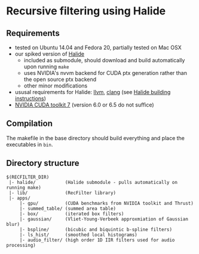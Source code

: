 # Recursive filtering using Halide

## Requirements
- tested on Ubuntu 14.04 and Fedora 20, partially tested on Mac OSX
- our spiked version of [Halide](https://github.com/gchauras/Halide) 
    - included as submodule, should download and build automatically upon running `make`
    - uses NVIDIA's nvvm backend for CUDA ptx generation rather than the open source ptx backend
    - other minor modifications
- ususal requirements for Halide: [llvm](http://llvm.org/), [clang](http://clang.llvm.org/) (see [Halide building instructions](https://github.com/halide/Halide))
- [NVIDIA CUDA toolkit 7](https://developer.nvidia.com/cuda-toolkit) (version 6.0 or 6.5 do not suffice)

## Compilation
The makefile in the base directory should build everything and place the executables in `bin`.

## Directory structure
```
$(RECFILTER_DIR)
 |- halide/           (Halide submodule - pulls automatically on running make)
 |- lib/              (RecFilter library)
 |- apps/
     |- gpu/          (CUDA benchmarks from NVIDIA toolkit and Thrust)
     |- summed_table/ (summed area table)
     |- box/          (iterated box filters)
     |- gaussian/     (Vliet-Young-Verbeek approxmiation of Gaussian blur)
     |- bspline/      (bicubic and biquintic b-spline filters)
     |- ls_hist/      (smoothed local histograms)
     |- audio_filter/ (high order 1D IIR filters used for audio processing)
```
